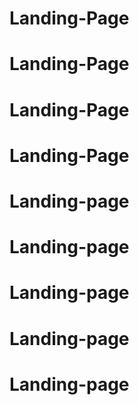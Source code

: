 # Landing-Page
# Landing-Page
# Landing-Page
# Landing-Page
# Landing-page
# Landing-page
# Landing-page
# Landing-page
# Landing-page
